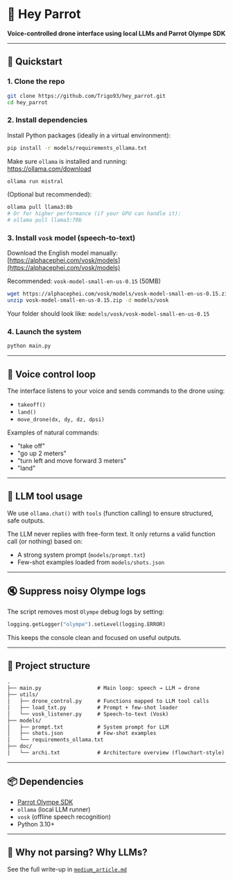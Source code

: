 # 🦜 Hey Parrot

**Voice-controlled drone interface using local LLMs and Parrot Olympe SDK**

---

## 🚀 Quickstart

### 1. Clone the repo

```bash
git clone https://github.com/Trigo93/hey_parrot.git
cd hey_parrot
```

### 2. Install dependencies

Install Python packages (ideally in a virtual environment):

```bash
pip install -r models/requirements_ollama.txt
```

Make sure `ollama` is installed and running:  
https://ollama.com/download

```bash
ollama run mistral
```

(Optional but recommended):
```bash
ollama pull llama3:8b
# Or for higher performance (if your GPU can handle it):
# ollama pull llama3:70b
```

### 3. Install `vosk` model (speech-to-text)

Download the English model manually:  
[https://alphacephei.com/vosk/models](https://alphacephei.com/vosk/models)

Recommended: `vosk-model-small-en-us-0.15` (50MB)

```bash
wget https://alphacephei.com/vosk/models/vosk-model-small-en-us-0.15.zip
unzip vosk-model-small-en-us-0.15.zip -d models/vosk
```

Your folder should look like: `models/vosk/vosk-model-small-en-us-0.15`

### 4. Launch the system

```bash
python main.py
```

---

## 🎤 Voice control loop

The interface listens to your voice and sends commands to the drone using:

- `takeoff()`
- `land()`
- `move_drone(dx, dy, dz, dpsi)`

Examples of natural commands:

- "take off"
- "go up 2 meters"
- "turn left and move forward 3 meters"
- "land"

---

## 🧠 LLM tool usage

We use `ollama.chat()` with `tools` (function calling) to ensure structured, safe outputs.

The LLM never replies with free-form text. It only returns a valid function call (or nothing) based on:

- A strong system prompt (`models/prompt.txt`)
- Few-shot examples loaded from `models/shots.json`

---

## 🔇 Suppress noisy Olympe logs

The script removes most `Olympe` debug logs by setting:

```python
logging.getLogger("olympe").setLevel(logging.ERROR)
```

This keeps the console clean and focused on useful outputs.

---

## 📁 Project structure

```txt
.
├── main.py                  # Main loop: speech → LLM → drone
├── utils/
│   ├── drone_control.py     # Functions mapped to LLM tool calls
│   ├── load_txt.py          # Prompt + few-shot loader
│   └── vosk_listener.py     # Speech-to-text (Vosk)
├── models/
│   ├── prompt.txt           # System prompt for LLM
│   ├── shots.json           # Few-shot examples
│   └── requirements_ollama.txt
├── doc/
│   └── archi.txt            # Architecture overview (flowchart-style)
```

---

## 📦 Dependencies

- [Parrot Olympe SDK](https://developer.parrot.com/docs/olympe/)
- `ollama` (local LLM runner)
- `vosk` (offline speech recognition)
- Python 3.10+

---

## 🤖 Why not parsing? Why LLMs?

See the full write-up in [`medium_article.md`](medium_article.md)
